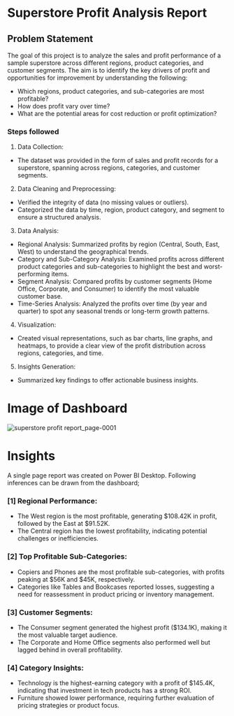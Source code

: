 # Superstore Profit Analysis Report

## Problem Statement

The goal of this project is to analyze the sales and profit performance of a sample superstore across different regions, product categories, and customer segments. The aim is to identify the key drivers of profit and opportunities for improvement by understanding the following:

- Which regions, product categories, and sub-categories are most profitable?
- How does profit vary over time?
- What are the potential areas for cost reduction or profit optimization?


### Steps followed 

1. Data Collection:
- The dataset was provided in the form of sales and profit records for a superstore, spanning across regions, categories, and customer segments.
2. Data Cleaning and Preprocessing:

- Verified the integrity of data (no missing values or outliers).
- Categorized the data by time, region, product category, and segment to ensure a structured analysis.
3. Data Analysis:

- Regional Analysis: Summarized profits by region (Central, South, East, West) to understand the geographical trends.
- Category and Sub-Category Analysis: Examined profits across different product categories and sub-categories to highlight the best and worst-performing items.
- Segment Analysis: Compared profits by customer segments (Home Office, Corporate, and Consumer) to identify the most valuable customer base.
- Time-Series Analysis: Analyzed the profits over time (by year and quarter) to spot any seasonal trends or long-term growth patterns.
4. Visualization:
- Created visual representations, such as bar charts, line graphs, and heatmaps, to provide a clear view of the profit distribution across regions, categories, and time.
5. Insights Generation:
- Summarized key findings to offer actionable business insights. 
  
# Image of Dashboard

![superstore profit report_page-0001](https://github.com/user-attachments/assets/e9089377-31f2-4302-a856-95a3c13d5801)

# Insights

A single page report was created on Power BI Desktop. Following inferences can be drawn from the dashboard;

### [1] Regional Performance:

- The West region is the most profitable, generating $108.42K in profit, followed by the East at $91.52K.
- The Central region has the lowest profitability, indicating potential challenges or inefficiencies.

           
### [2] Top Profitable Sub-Categories:

- Copiers and Phones are the most profitable sub-categories, with profits peaking at $56K and $45K, respectively.
- Categories like Tables and Bookcases reported losses, suggesting a need for reassessment in product pricing or inventory management.
  
### [3] Customer Segments:

- The Consumer segment generated the highest profit ($134.1K), making it the most valuable target audience.
- The Corporate and Home Office segments also performed well but lagged behind in overall profitability.

 ### [4] Category Insights:

- Technology is the highest-earning category with a profit of $145.4K, indicating that investment in tech products has a strong ROI.
- Furniture showed lower performance, requiring further evaluation of pricing strategies or product focus.
